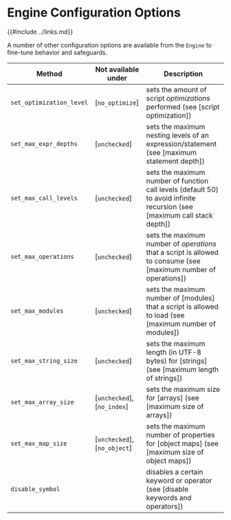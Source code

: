 Engine Configuration Options
===========================

{{#include ../links.md}}

A number of other configuration options are available from the `Engine` to fine-tune behavior and safeguards.

| Method                   | Not available under          | Description                                                                                                               |
| ------------------------ | ---------------------------- | ------------------------------------------------------------------------------------------------------------------------- |
| `set_optimization_level` | [`no_optimize`]              | sets the amount of script _optimizations_ performed (see [script optimization])                                           |
| `set_max_expr_depths`    | [`unchecked`]                | sets the maximum nesting levels of an expression/statement (see [maximum statement depth])                                |
| `set_max_call_levels`    | [`unchecked`]                | sets the maximum number of function call levels (default 50) to avoid infinite recursion (see [maximum call stack depth]) |
| `set_max_operations`     | [`unchecked`]                | sets the maximum number of _operations_ that a script is allowed to consume (see [maximum number of operations])          |
| `set_max_modules`        | [`unchecked`]                | sets the maximum number of [modules] that a script is allowed to load (see [maximum number of modules])                   |
| `set_max_string_size`    | [`unchecked`]                | sets the maximum length (in UTF-8 bytes) for [strings] (see [maximum length of strings])                                  |
| `set_max_array_size`     | [`unchecked`], [`no_index`]  | sets the maximum size for [arrays] (see [maximum size of arrays])                                                         |
| `set_max_map_size`       | [`unchecked`], [`no_object`] | sets the maximum number of properties for [object maps] (see [maximum size of object maps])                               |
| `disable_symbol`         |                              | disables a certain keyword or operator (see [disable keywords and operators])                                             |
